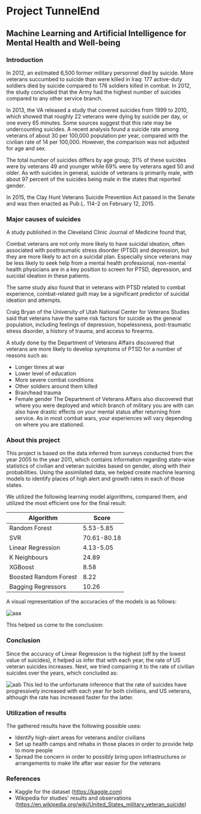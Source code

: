 # Project TunnelEnd
## Machine Learning and Artificial Intelligence for Mental Health and Well-being

### Introduction
In 2012, an estimated 6,500 former military personnel died by suicide. More veterans succumbed to suicide than were killed in Iraq: 177 active-duty soldiers died by suicide compared to 176 soldiers killed in combat. In 2012, the study concluded that the Army had the highest number of suicides compared to any other service branch.

In 2013, the VA released a study that covered suicides from 1999 to 2010, which showed that roughly 22 veterans were dying by suicide per day, or one every 65 minutes. Some sources suggest that this rate may be undercounting suicides. A recent analysis found a suicide rate among veterans of about 30 per 100,000 population per year, compared with the civilian rate of 14 per 100,000. However, the comparison was not adjusted for age and sex.

The total number of suicides differs by age group; 31% of these suicides were by veterans 49 and younger while 69% were by veterans aged 50 and older. As with suicides in general, suicide of veterans is primarily male, with about 97 percent of the suicides being male in the states that reported gender.

In 2015, the Clay Hunt Veterans Suicide Prevention Act passed in the Senate and was then enacted as Pub.L. 114–2 on February 12, 2015.

### Major causes of suicides
A study published in the Cleveland Clinic Journal of Medicine found that,

Combat veterans are not only more likely to have suicidal ideation, often associated with posttraumatic stress disorder (PTSD) and depression, but they are more likely to act on a suicidal plan. Especially since veterans may be less likely to seek help from a mental health professional, non-mental health physicians are in a key position to screen for PTSD, depression, and suicidal ideation in these patients.

The same study also found that in veterans with PTSD related to combat experience, combat-related guilt may be a significant predictor of suicidal ideation and attempts.

Craig Bryan of the University of Utah National Center for Veterans Studies said that veterans have the same risk factors for suicide as the general population, including feelings of depression, hopelessness, post-traumatic stress disorder, a history of trauma, and access to firearms.

A study done by the Department of Veterans Affairs discovered that veterans are more likely to develop symptoms of PTSD for a number of reasons such as:
- Longer times at war
- Lower level of education
- More severe combat conditions
- Other soldiers around them killed
- Brain/head trauma
- Female gender
The Department of Veterans Affairs also discovered that where you were deployed and which branch of military you are with can also have drastic effects on your mental status after returning from service. As in most combat wars, your experiences will vary depending on where you are stationed.

### About this project
This project is based on the data inferred from surveys conducted from the year 2005 to the year 2011, which contains information regarding state-wise statistics of civilian and veteran suicides based on gender, along with their probabilities. Using the assimilated data, we helped create machine learning models to identify places of high alert and growth rates in each of those states. 

We utilized the following learning model algorithms, compared them, and utilized the most efficient one for the final result:

|    Algorithm      |   Score   |
|---------------    |---------- |
|   Random Forest   | 5.53-5.85 |
|        SVR        |70.61-80.18|
|  Linear Regression| 4.13-5.05 |
|  K Neighbours   |   24.89   |
|      XGBoost      |   8.58    |
|Boosted Random Forest | 8.22   |
| Bagging Regressors|  10.26    |

A visual representation of the accuracies of the models is as follows:

![aaa](https://user-images.githubusercontent.com/23614555/44808897-fec7bd00-abea-11e8-9cc8-aa80bc52398c.png)

This helped us come to the conclusion:

### Conclusion
Since the accuracy of Linear Regression is the highest (off by the lowest value of suicides), it helped us infer that with each year, the rate of US veteran suicides increases. Next, we tried comparing it to the rate of civilian suicides over the years, which concluded as:

![aab](https://user-images.githubusercontent.com/23614555/44808840-e061c180-abea-11e8-8b76-915d31040c80.png)
This led to the unfortunate inference that the rate of suicides have progressively increased with each year for both civilians, and US veterans, although the rate has increased faster for the latter.

### Utilization of results
The gathered results have the following possible uses:
- Identify high-alert areas for veterans and/or civilians
- Set up health camps and rehabs in those places in order to provide help to more people
- Spread the concern in order to possibly bring upon infrastructures or arrangements to make life after war easier for the veterans

### References
- Kaggle for the dataset (https://kaggle.com)
- Wikipedia for studies' results and observations (https://en.wikipedia.org/wiki/United_States_military_veteran_suicide)

